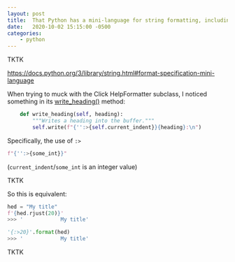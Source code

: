 ```yaml
---
layout: post
title:  That Python has a mini-language for string formatting, including right-align (TK)
date:   2020-10-02 15:15:00 -0500
categories:
    - python
---
```


TKTK

https://docs.python.org/3/library/string.html#format-specification-mini-language


When trying to muck with the Click HelpFormatter subclass, I noticed something in its [write_heading()](https://click.palletsprojects.com/en/7.x/api/#click.HelpFormatter.write_heading) method:

```py
    def write_heading(self, heading):
        """Writes a heading into the buffer."""
        self.write(f"{'':>{self.current_indent}}{heading}:\n")
```
Specifically, the use of `:>`

```py
f"{'':>{some_int}}"
```

(`current_indent`/`some_int` is an integer value)


TKTK

So this is equivalent:

```py
hed = "My title"
f'{hed.rjust(20)}'
>>> '            My title'

'{:>20}'.format(hed)
>>> '            My title'
```

TKTK
